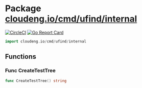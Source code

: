 # Package [cloudeng.io/cmd/ufind/internal](https://pkg.go.dev/cloudeng.io/cmd/ufind/internal?tab=doc)
[![CircleCI](https://circleci.com/gh/cloudengio/go.gotools.svg?style=svg)](https://circleci.com/gh/cloudengio/go.gotools) [![Go Report Card](https://goreportcard.com/badge/cloudeng.io/cmd/ufind/internal)](https://goreportcard.com/report/cloudeng.io/cmd/ufind/internal)

```go
import cloudeng.io/cmd/ufind/internal
```


## Functions
### Func CreateTestTree
```go
func CreateTestTree() string
```





